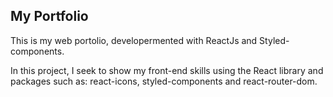## My Portfolio
This is my web portolio, developermented with ReactJs and Styled-components.

In this project, I seek to show my front-end skills using the React library and packages such as: react-icons, styled-components and react-router-dom.
